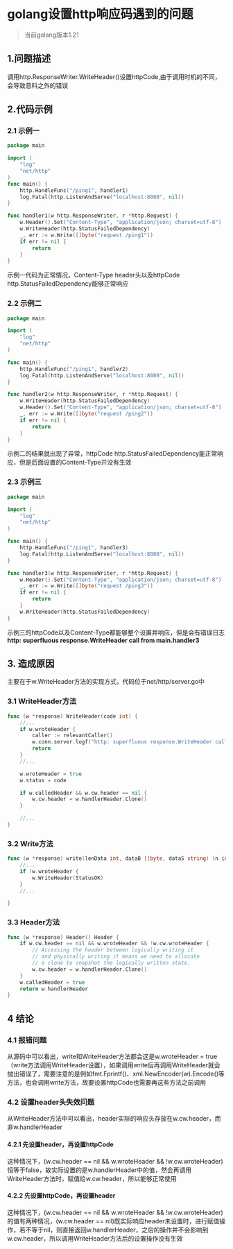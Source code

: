 # golang设置http响应码遇到的问题

> 当前golang版本1.21

## 1.问题描述
调用http.ResponseWriter.WriteHeader()设置httpCode,由于调用时机的不同，会导致意料之外的错误

## 2.代码示例

### 2.1 示例一
~~~go
package main

import (
	"log"
	"net/http"
)
func main() {
	http.HandleFunc("/ping1", handler1)
	log.Fatal(http.ListenAndServe("localhost:8080", nil))
}

func handler1(w http.ResponseWriter, r *http.Request) {
	w.Header().Set("Content-Type", "application/json; charset=utf-8")
	w.WriteHeader(http.StatusFailedDependency)
	_, err := w.Write([]byte("request /ping1"))
	if err != nil {
		return
	}
}
~~~
示例一代码为正常情况，Content-Type header头以及httpCode http.StatusFailedDependency能够正常响应

### 2.2 示例二
~~~go
package main

import (
	"log"
	"net/http"
)

func main() {
	http.HandleFunc("/ping1", handler2)
	log.Fatal(http.ListenAndServe("localhost:8080", nil))
}

func handler2(w http.ResponseWriter, r *http.Request) {
	w.WriteHeader(http.StatusFailedDependency)
	w.Header().Set("Content-Type", "application/json; charset=utf-8")
	_, err := w.Write([]byte("request /ping2"))
	if err != nil {
		return
	}
}
~~~
示例二的结果就出现了异常，httpCode http.StatusFailedDependency能正常响应，但是后面设置的Content-Type并没有生效

### 2.3 示例三
~~~go
package main

import (
	"log"
	"net/http"
)

func main() {
	http.HandleFunc("/ping1", handler3)
	log.Fatal(http.ListenAndServe("localhost:8080", nil))
}

func handler3(w http.ResponseWriter, r *http.Request) {
	w.Header().Set("Content-Type", "application/json; charset=utf-8")
	_, err := w.Write([]byte("request /ping3"))
	if err != nil {
		return
	}
	w.WriteHeader(http.StatusFailedDependency)
}
~~~
示例三的httpCode以及Content-Type都能够整个设置并响应，但是会有错误日志**http: superfluous response.WriteHeader call from main.handler3**

## 3. 造成原因
主要在于w.WriteHeader方法的实现方式，代码位于net/http/server.go中
### 3.1 WriteHeader方法
~~~go
func (w *response) WriteHeader(code int) {
    //...
    if w.wroteHeader {
        caller := relevantCaller()
        w.conn.server.logf("http: superfluous response.WriteHeader call from %s (%s:%d)", caller.Function, path.Base(caller.File), caller.Line)
        return
    }
    //...

    w.wroteHeader = true
    w.status = code

    if w.calledHeader && w.cw.header == nil {
        w.cw.header = w.handlerHeader.Clone()
    }

    //...
}
~~~

### 3.2 Write方法
~~~go
func (w *response) write(lenData int, dataB []byte, dataS string) (n int, err error) {
    //...
    if !w.wroteHeader {
        w.WriteHeader(StatusOK)
    }
    //...

}
~~~

### 3.3 Header方法
~~~go
func (w *response) Header() Header {
	if w.cw.header == nil && w.wroteHeader && !w.cw.wroteHeader {
		// Accessing the header between logically writing it
		// and physically writing it means we need to allocate
		// a clone to snapshot the logically written state.
		w.cw.header = w.handlerHeader.Clone()
	}
	w.calledHeader = true
	return w.handlerHeader
}
~~~

## 4 结论
### 4.1 报错问题
从源码中可以看出，write和WriteHeader方法都会这是w.wroteHeader = true（write方法调用WriteHeader设置），如果调用write后再调用WriteHeader就会抛出错误了，需要注意的是例如fmt.Fprintf()、xml.NewEncoder(w).Encode()等方法，也会调用write方法，故要设置httpCode也需要再这些方法之前调用

### 4.2 设置header头失效问题
从WriteHeader方法中可以看出，header实际的响应头存放在w.cw.header，而非w.handlerHeader
#### 4.2.1 先设置header，再设置httpCode
这种情况下，(w.cw.header == nil && w.wroteHeader && !w.cw.wroteHeader)恒等于false，故实际设置的是w.handlerHeader中的值，然会再调用WriteHeader方法时，赋值给w.cw.header，所以能够正常使用
#### 4.2.2 先设置httpCode，再设置header
这种情况下，(w.cw.header == nil && w.wroteHeader && !w.cw.wroteHeader)的值有两种情况，(w.cw.header == nil)既实际响应header未设置时，进行赋值操作，若不等于nil，则直接返回w.handlerHeader，之后的操作并不会影响到w.cw.header，所以调用WriteHeader方法后的设置操作没有生效